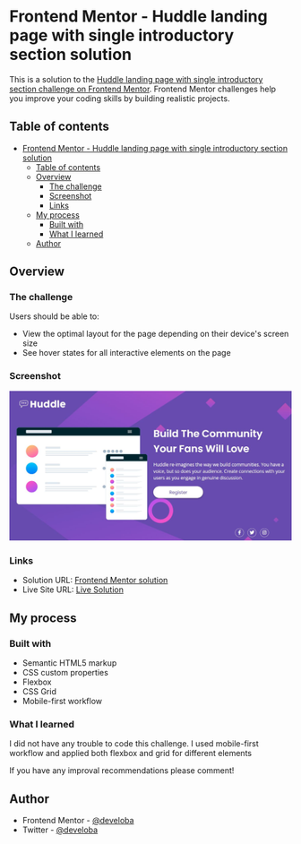 # Frontend Mentor - Huddle landing page with single introductory section solution

This is a solution to the [Huddle landing page with single introductory section challenge on Frontend Mentor](https://www.frontendmentor.io/challenges/huddle-landing-page-with-a-single-introductory-section-B_2Wvxgi0). Frontend Mentor challenges help you improve your coding skills by building realistic projects. 

## Table of contents

- [Frontend Mentor - Huddle landing page with single introductory section solution](#frontend-mentor---huddle-landing-page-with-single-introductory-section-solution)
  - [Table of contents](#table-of-contents)
  - [Overview](#overview)
    - [The challenge](#the-challenge)
    - [Screenshot](#screenshot)
    - [Links](#links)
  - [My process](#my-process)
    - [Built with](#built-with)
    - [What I learned](#what-i-learned)
  - [Author](#author)

## Overview

### The challenge

Users should be able to:

- View the optimal layout for the page depending on their device's screen size
- See hover states for all interactive elements on the page

### Screenshot

![](./images/preview.JPG)

### Links

- Solution URL: [Frontend Mentor solution](https://www.frontendmentor.io/solutions/huddle-landing-page-with-html-and-css-HELIWMAVI9)
- Live Site URL: [Live Solution](https://app.netlify.com/sites/tubular-dieffenbachia-587ff8/overview)

## My process

### Built with

- Semantic HTML5 markup
- CSS custom properties
- Flexbox
- CSS Grid
- Mobile-first workflow


### What I learned

I did not have any trouble to code this challenge. I used mobile-first workflow and applied both flexbox and grid for different elements

If you have any improval recommendations please comment!


## Author

- Frontend Mentor - [@develoba](https://www.frontendmentor.io/profile/develoba)
- Twitter - [@develoba](https://www.twitter.com/develoba)


